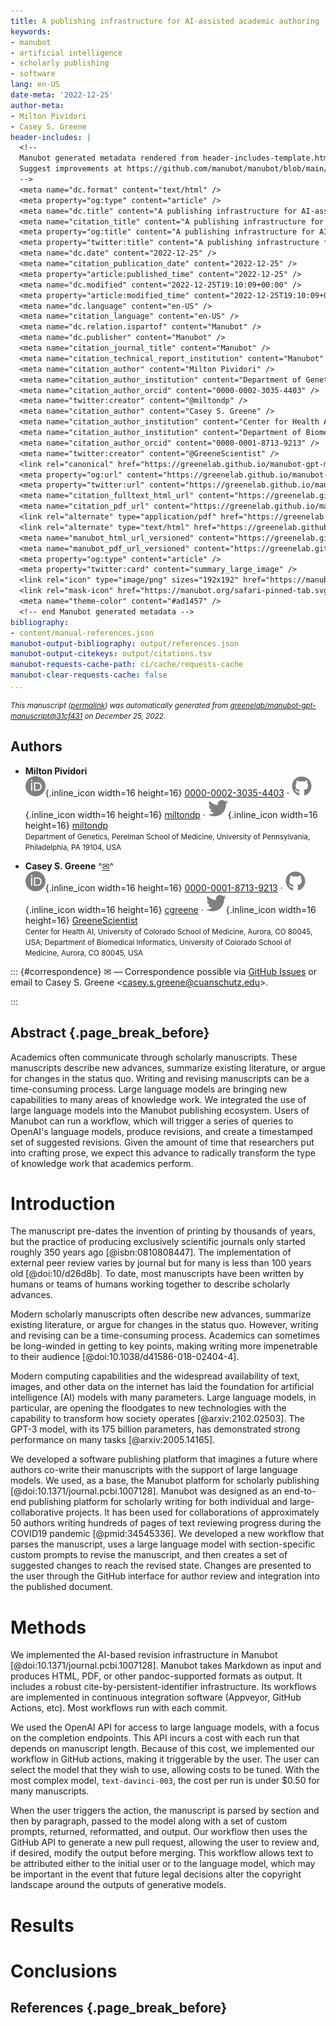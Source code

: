 ```yaml
---
title: A publishing infrastructure for AI-assisted academic authoring
keywords:
- manubot
- artificial intelligence
- scholarly publishing
- software
lang: en-US
date-meta: '2022-12-25'
author-meta:
- Milton Pividori
- Casey S. Greene
header-includes: |
  <!--
  Manubot generated metadata rendered from header-includes-template.html.
  Suggest improvements at https://github.com/manubot/manubot/blob/main/manubot/process/header-includes-template.html
  -->
  <meta name="dc.format" content="text/html" />
  <meta property="og:type" content="article" />
  <meta name="dc.title" content="A publishing infrastructure for AI-assisted academic authoring" />
  <meta name="citation_title" content="A publishing infrastructure for AI-assisted academic authoring" />
  <meta property="og:title" content="A publishing infrastructure for AI-assisted academic authoring" />
  <meta property="twitter:title" content="A publishing infrastructure for AI-assisted academic authoring" />
  <meta name="dc.date" content="2022-12-25" />
  <meta name="citation_publication_date" content="2022-12-25" />
  <meta property="article:published_time" content="2022-12-25" />
  <meta name="dc.modified" content="2022-12-25T19:10:09+00:00" />
  <meta property="article:modified_time" content="2022-12-25T19:10:09+00:00" />
  <meta name="dc.language" content="en-US" />
  <meta name="citation_language" content="en-US" />
  <meta name="dc.relation.ispartof" content="Manubot" />
  <meta name="dc.publisher" content="Manubot" />
  <meta name="citation_journal_title" content="Manubot" />
  <meta name="citation_technical_report_institution" content="Manubot" />
  <meta name="citation_author" content="Milton Pividori" />
  <meta name="citation_author_institution" content="Department of Genetics, Perelman School of Medicine, University of Pennsylvania, Philadelphia, PA 19104, USA" />
  <meta name="citation_author_orcid" content="0000-0002-3035-4403" />
  <meta name="twitter:creator" content="@miltondp" />
  <meta name="citation_author" content="Casey S. Greene" />
  <meta name="citation_author_institution" content="Center for Health AI, University of Colorado School of Medicine, Aurora, CO 80045, USA" />
  <meta name="citation_author_institution" content="Department of Biomedical Informatics, University of Colorado School of Medicine, Aurora, CO 80045, USA" />
  <meta name="citation_author_orcid" content="0000-0001-8713-9213" />
  <meta name="twitter:creator" content="@GreeneScientist" />
  <link rel="canonical" href="https://greenelab.github.io/manubot-gpt-manuscript/" />
  <meta property="og:url" content="https://greenelab.github.io/manubot-gpt-manuscript/" />
  <meta property="twitter:url" content="https://greenelab.github.io/manubot-gpt-manuscript/" />
  <meta name="citation_fulltext_html_url" content="https://greenelab.github.io/manubot-gpt-manuscript/" />
  <meta name="citation_pdf_url" content="https://greenelab.github.io/manubot-gpt-manuscript/manuscript.pdf" />
  <link rel="alternate" type="application/pdf" href="https://greenelab.github.io/manubot-gpt-manuscript/manuscript.pdf" />
  <link rel="alternate" type="text/html" href="https://greenelab.github.io/manubot-gpt-manuscript/v/31cf431251956072770156dbc00337ba56185ddd/" />
  <meta name="manubot_html_url_versioned" content="https://greenelab.github.io/manubot-gpt-manuscript/v/31cf431251956072770156dbc00337ba56185ddd/" />
  <meta name="manubot_pdf_url_versioned" content="https://greenelab.github.io/manubot-gpt-manuscript/v/31cf431251956072770156dbc00337ba56185ddd/manuscript.pdf" />
  <meta property="og:type" content="article" />
  <meta property="twitter:card" content="summary_large_image" />
  <link rel="icon" type="image/png" sizes="192x192" href="https://manubot.org/favicon-192x192.png" />
  <link rel="mask-icon" href="https://manubot.org/safari-pinned-tab.svg" color="#ad1457" />
  <meta name="theme-color" content="#ad1457" />
  <!-- end Manubot generated metadata -->
bibliography:
- content/manual-references.json
manubot-output-bibliography: output/references.json
manubot-output-citekeys: output/citations.tsv
manubot-requests-cache-path: ci/cache/requests-cache
manubot-clear-requests-cache: false
...
```







<small><em>
This manuscript
([permalink](https://greenelab.github.io/manubot-gpt-manuscript/v/31cf431251956072770156dbc00337ba56185ddd/))
was automatically generated
from [greenelab/manubot-gpt-manuscript@31cf431](https://github.com/greenelab/manubot-gpt-manuscript/tree/31cf431251956072770156dbc00337ba56185ddd)
on December 25, 2022.
</em></small>



## Authors



+ **Milton Pividori**
  <br>
    ![ORCID icon](images/orcid.svg){.inline_icon width=16 height=16}
    [0000-0002-3035-4403](https://orcid.org/0000-0002-3035-4403)
    · ![GitHub icon](images/github.svg){.inline_icon width=16 height=16}
    [miltondp](https://github.com/miltondp)
    · ![Twitter icon](images/twitter.svg){.inline_icon width=16 height=16}
    [miltondp](https://twitter.com/miltondp)
    <br>
  <small>
     Department of Genetics, Perelman School of Medicine, University of Pennsylvania, Philadelphia, PA 19104, USA
  </small>

+ **Casey S. Greene**
  ^[✉](#correspondence)^<br>
    ![ORCID icon](images/orcid.svg){.inline_icon width=16 height=16}
    [0000-0001-8713-9213](https://orcid.org/0000-0001-8713-9213)
    · ![GitHub icon](images/github.svg){.inline_icon width=16 height=16}
    [cgreene](https://github.com/cgreene)
    · ![Twitter icon](images/twitter.svg){.inline_icon width=16 height=16}
    [GreeneScientist](https://twitter.com/GreeneScientist)
    <br>
  <small>
     Center for Health AI, University of Colorado School of Medicine, Aurora, CO 80045, USA; Department of Biomedical Informatics, University of Colorado School of Medicine, Aurora, CO 80045, USA
  </small>


::: {#correspondence}
✉ — Correspondence possible via [GitHub Issues](https://github.com/greenelab/manubot-gpt-manuscript/issues)
or email to
Casey S. Greene \<casey.s.greene@cuanschutz.edu\>.


:::


## Abstract {.page_break_before}

Academics often communicate through scholarly manuscripts.
These manuscripts describe new advances, summarize existing literature, or argue for changes in the status quo.
Writing and revising manuscripts can be a time-consuming process.
Large language models are bringing new capabilities to many areas of knowledge work.
We integrated the use of large language models into the Manubot publishing ecosystem.
Users of Manubot can run a workflow, which will trigger a series of queries to OpenAI's language models, produce revisions, and create a timestamped set of suggested revisions.
Given the amount of time that researchers put into crafting prose, we expect this advance to radically transform the type of knowledge work that academics perform.


# Introduction

The manuscript pre-dates the invention of printing by thousands of years, but the practice of producing exclusively scientific journals only started roughly 350 years ago [@isbn:0810808447].
The implementation of external peer review varies by journal but for many is less than 100 years old [@doi:10/d26d8b].
To date, most manuscripts have been written by humans or teams of humans working together to describe scholarly advances.

Modern scholarly manuscripts often describe new advances, summarize existing literature, or argue for changes in the status quo.
However, writing and revising can be a time-consuming process.
Academics can sometimes be long-winded in getting to key points, making writing more impenetrable to their audience [@doi:10.1038/d41586-018-02404-4].

Modern computing capabilities and the widespread availability of text, images, and other data on the internet has laid the foundation for artificial intelligence (AI) models with many parameters.
Large language models, in particular, are opening the floodgates to new technologies with the capability to transform how society operates [@arxiv:2102.02503].
The GPT-3 model, with its 175 billion parameters, has demonstrated strong performance on many tasks [@arxiv:2005.14165].

We developed a software publishing platform that imagines a future where authors co-write their manuscripts with the support of large language models.
We used, as a base, the Manubot platform for scholarly publishing [@doi:10.1371/journal.pcbi.1007128].
Manubot was designed as an end-to-end publishing platform for scholarly writing for both individual and large-collaborative projects.
It has been used for collaborations of approximately 50 authors writing hundreds of pages of text reviewing progress during the COVID19 pandemic [@pmid:34545336].
We developed a new workflow that parses the manuscript, uses a large language model with section-specific custom prompts to revise the manuscript, and then creates a set of suggested changes to reach the revised state.
Changes are presented to the user through the GitHub interface for author review and integration into the published document.


# Methods

We implemented the AI-based revision infrastructure in Manubot [@doi:10.1371/journal.pcbi.1007128].
Manubot takes Markdown as input and produces HTML, PDF, or other pandoc-supported formats as output.
It includes a robust cite-by-persistent-identifier infrastructure.
Its workflows are implemented in continuous integration software (Appveyor, GitHub Actions, etc).
Most workflows run with each commit.

We used the OpenAI API for access to large language models, with a focus on the completion endpoints.
This API incurs a cost with each run that depends on manuscript length.
Because of this cost, we implemented our workflow in GitHub actions, making it triggerable by the user.
The user can select the model that they wish to use, allowing costs to be tuned.
With the most complex model, `text-davinci-003`, the cost per run is under $0.50 for many manuscripts.

When the user triggers the action, the manuscript is parsed by section and then by paragraph, passed to the model along with a set of custom prompts, returned, reformatted, and output.
Our workflow then uses the GitHub API to generate a new pull request, allowing the user to review and, if desired, modify the output before merging.
This workflow allows text to be attributed either to the initial user or to the language model, which may be important in the event that future legal decisions alter the copyright landscape around the outputs of generative models.

# Results



# Conclusions


## References {.page_break_before}

<!-- Explicitly insert bibliography here -->
<div id="refs"></div>

